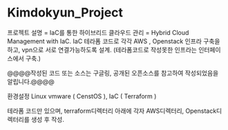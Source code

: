 # Kimdokyun_Project
프로젝트 설명 = IaC를 통한 하이브리드 클라우드 관리 = Hybrid Cloud Management with IaC.
IaC 테라폼 코드로 각각 AWS , Openstack 인프라 구축을 하고, vpn으로 서로 연결가능하도록 설계.
(테라폼코드로 작성못한 인프라는 인터페이스에서 구축.)


@@@@작성된 코드 또는 소스는 구글링, 공개된 오픈소스를 참고하여 작성되었음을 알립니다.@@@@

환경설정
Linux vmware ( CenstOS ),
IaC ( Terraform )

테라폼 코드만 있으며,
terraform디렉터리 아래에 각자 AWS디렉터리, Openstack디렉터리를 생성 후 작성.
